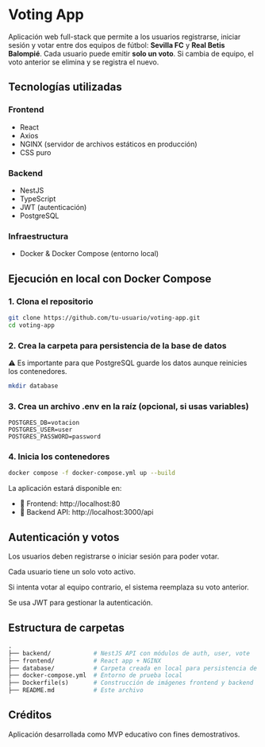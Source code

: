 # Voting App 

Aplicación web full-stack que permite a los usuarios registrarse, iniciar sesión y votar entre dos equipos de fútbol: **Sevilla FC** y **Real Betis Balompié**. Cada usuario puede emitir **solo un voto**. Si cambia de equipo, el voto anterior se elimina y se registra el nuevo.



## Tecnologías utilizadas

### Frontend
- React
- Axios
- NGINX (servidor de archivos estáticos en producción)
- CSS puro

### Backend
- NestJS
- TypeScript
- JWT (autenticación)
- PostgreSQL

### Infraestructura
- Docker & Docker Compose (entorno local)




## Ejecución en local con Docker Compose

### 1. Clona el repositorio

```bash
git clone https://github.com/tu-usuario/voting-app.git
cd voting-app
```

### 2. Crea la carpeta para persistencia de la base de datos
⚠️ Es importante para que PostgreSQL guarde los datos aunque reinicies los contenedores.

```bash
mkdir database
```
### 3. Crea un archivo .env en la raíz (opcional, si usas variables)
```env
POSTGRES_DB=votacion
POSTGRES_USER=user
POSTGRES_PASSWORD=password
```

### 4. Inicia los contenedores
```bash
docker compose -f docker-compose.yml up --build
```
La aplicación estará disponible en:
- 📍 Frontend: http://localhost:80
- 📍 Backend API: http://localhost:3000/api



## Autenticación y votos
Los usuarios deben registrarse o iniciar sesión para poder votar.

Cada usuario tiene un solo voto activo.

Si intenta votar al equipo contrario, el sistema reemplaza su voto anterior.

Se usa JWT para gestionar la autenticación.


##  Estructura de carpetas
```graphql
.
├── backend/            # NestJS API con módulos de auth, user, vote
├── frontend/           # React app + NGINX
├── database/           # Carpeta creada en local para persistencia de PostgreSQL
├── docker-compose.yml  # Entorno de prueba local
├── Dockerfile(s)       # Construcción de imágenes frontend y backend
├── README.md           # Este archivo
```

##  Créditos
Aplicación desarrollada como MVP educativo con fines demostrativos.
